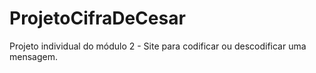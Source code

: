# ProjetoCifraDeCesar
Projeto individual do módulo 2 - Site para codificar ou descodificar uma mensagem.
